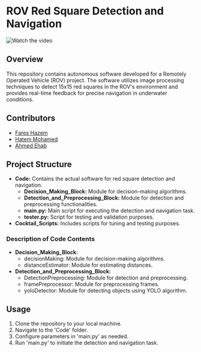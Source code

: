# ROV Red Square Detection and Navigation

![Watch the video](./Autonomous_Task.gif)

## Overview
This repository contains autonomous software developed for a Remotely Operated Vehicle (ROV) project. The software utilizes image processing techniques to detect 15x15 red squares in the ROV's environment and provides real-time feedback for precise navigation in underwater conditions.

## Contributors
- [Fares Hazem](https://www.linkedin.com/in/fares-hazem-b5590214b/)
- [Hatem Mohamed](https://www.linkedin.com/in/hatem-mohamed-6175b0244/)
- [Ahmed Ehab](https://www.linkedin.com/in/ahmed-ehab-491a39233/)

## Project Structure
- **Code:** Contains the actual software for red square detection and navigation.
  - **Decision_Making_Block:** Module for decision-making algorithms.
  - **Detection_and_Preprocessing_Block:** Module for detection and preprocessing functionalities.
  - **main.py:** Main script for executing the detection and navigation task.
  - **tester.py:** Script for testing and validation purposes.
- **Cocktail_Scripts:** Includes scripts for tuning and testing purposes.

### Description of Code Contents
- **Decision_Making_Block:**
  - decisionMaking: Module for decision-making algorithms.
  - distanceEstimator: Module for estimating distances.
- **Detection_and_Preprocessing_Block:**
  - DetectionPreprocessing: Module for detection and preprocessing.
  - framePreprocessor: Module for preprocessing frames.
  - yoloDetector: Module for detecting objects using YOLO algorithm.

## Usage
1. Clone the repository to your local machine.
2. Navigate to the 'Code' folder.
3. Configure parameters in 'main.py' as needed.
4. Run 'main.py' to initiate the detection and navigation task.

